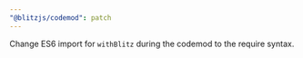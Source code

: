 ```yaml
---
"@blitzjs/codemod": patch
---
```


Change ES6 import for `withBlitz` during the codemod to the require syntax.
